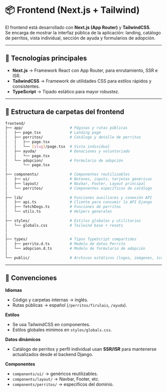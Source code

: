 # 📦 Frontend (Next.js + Tailwind)

El frontend está desarrollado con **Next.js (App Router)** y **TailwindCSS**.  
Se encarga de mostrar la interfaz pública de la aplicación: landing, catálogo de perritos, vista individual, sección de ayuda y formularios de adopción.

---

## 🚀 Tecnologías principales

- **Next.js** → Framework React con App Router, para enrutamiento, SSR e ISR.  
- **TailwindCSS** → Framework de utilidades CSS para estilos rápidos y consistentes.  
- **TypeScript** → Tipado estático para mayor robustez.  

---

## 📂 Estructura de carpetas del frontend

```bash
frontend/
├── app/                     # Páginas y rutas públicas
│   ├── page.tsx             # Landing page
│   ├── perritos/            # Catálogo y detalle de perritos
│   │   ├── page.tsx
│   │   └── [slug]/page.tsx  # Vista individual
│   ├── ayuda/               # Donaciones y voluntariado
│   │   └── page.tsx
│   └── adopcion/            # Formulario de adopción
│       └── page.tsx
│
├── components/              # Componentes reutilizables
│   ├── ui/                  # Botones, inputs, tarjetas genéricas
│   ├── layout/              # Navbar, Footer, Layout principal
│   └── perritos/            # Componentes específicos de catálogo
│
├── lib/                     # Funciones auxiliares y conexión API
│   ├── api.ts               # Cliente para consumir la API Django
│   ├── fetchDogs.ts         # Funciones de perritos
│   └── utils.ts             # Helpers generales
│
├── styles/                  # Estilos globales y utilitarios
│   └── globals.css          # Tailwind base + resets
│   
│
├── types/                   # Tipos TypeScript compartidos
│   ├── perrito.d.ts         # Modelo de datos Perrito
│   └── adopcion.d.ts        # Modelo de formulario de adopción
│
└── public/                  # Archivos estáticos (logos, imágenes, íconos)
```
---

## 📌 Convenciones

**Idiomas**  
- Código y carpetas internas → inglés.  
- Rutas públicas → español (`/perritos/firulais`, `/ayuda`).  

**Estilos**  
- Se usa TailwindCSS en componentes.  
- Estilos globales mínimos en `styles/globals.css`.  

**Datos dinámicos**  
- Catálogo de perritos y perfil individual usan **SSR/ISR** para mantenerse actualizados desde el backend Django.  

**Componentes**  
- `components/ui/` → genéricos reutilizables.  
- `components/layout/` → Navbar, Footer, etc.  
- `components/perritos/` → específicos del dominio.  

